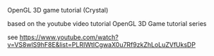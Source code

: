 OpenGL 3D game tutorial (Crystal)

based on the youtube video tutorial
OpenGL 3D Game tutorial series

see https://www.youtube.com/watch?v=VS8wlS9hF8E&list=PLRIWtICgwaX0u7Rf9zkZhLoLuZVfUksDP
